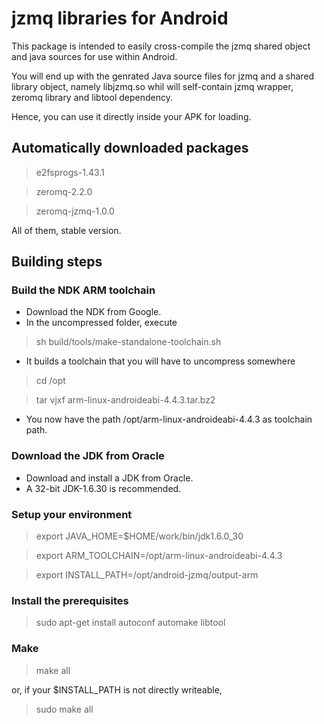 jzmq libraries for Android
==========================

This package is intended to easily cross-compile the jzmq shared object and java 
sources for use within Android. 

You will end up with the genrated Java source files for jzmq and a shared library object,
namely libjzmq.so whil will self-contain jzmq wrapper, zeromq library and libtool dependency.

Hence, you can use it directly inside your APK for loading.


Automatically downloaded packages
---------------------------------
> e2fsprogs-1.43.1

> zeromq-2.2.0

> zeromq-jzmq-1.0.0

All of them, stable version.



Building steps
--------------

### Build the NDK ARM toolchain

* Download the NDK from Google.
* In the uncompressed folder, execute

> sh build/tools/make-standalone-toolchain.sh

* It builds a toolchain that you will have to uncompress somewhere

> cd /opt

> tar vjxf arm-linux-androideabi-4.4.3.tar.bz2

* You now have the path /opt/arm-linux-androideabi-4.4.3 as toolchain path.

### Download the JDK from Oracle
* Download and install a JDK from Oracle.
* A 32-bit JDK-1.6.30 is recommended.

### Setup your environment

> export JAVA_HOME=$HOME/work/bin/jdk1.6.0_30

> export ARM_TOOLCHAIN=/opt/arm-linux-androideabi-4.4.3

> export INSTALL_PATH=/opt/android-jzmq/output-arm

### Install the prerequisites

> sudo apt-get install autoconf automake libtool

### Make

> make all

or, if your $INSTALL_PATH is not directly writeable,

> sudo make all

